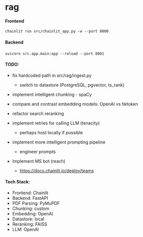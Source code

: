 # rag

#### Frontend
```chainlit run src/chainlit_app.py -w --port 8000```

#### Backend
```uvicorn src.app.main:app --reload --port 8001```
``` ```

#### TODO:
* fix hardcoded path in src/rag/ingest.py
    * switch to datastore (PostgreSQL, pgvector, ts_rank)
* implement intelligent chunking - spaCy
* compare and contrast embedding models: OpenAI vs tiktoken
* refactor search reranking
* implement retries for calling LLM (tenacity)
    * perhaps host locally if possible
* implement more intelligent prompting pipeline
    * engineer prompts


* Implement MS bot (reach)
    * https://docs.chainlit.io/deploy/teams



#### Tech Stack:
* Frontend: Chainlit
* Backend: FastAPI
* PDF Parsing: PyMuPDF 
* Chunking: custom
* Embedding: OpenAI
* Datastore: local
* Reranking: FAISS
* LLM: OpenAI